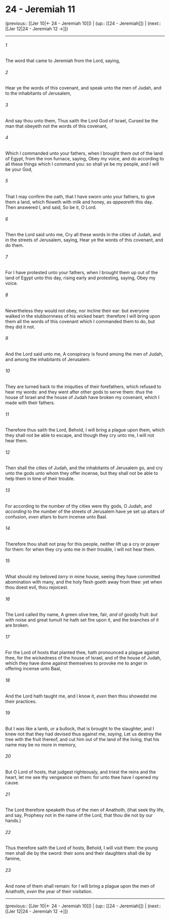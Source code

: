# 24 - Jeremiah 11

(previous:: [[Jer 10|← 24 - Jeremiah 10]]) | (up:: [[24 - Jeremiah]]) | (next:: [[Jer 12|24 - Jeremiah 12 →]])

***


###### 1 
The word that came to Jeremiah from the Lord, saying, 

###### 2 
Hear ye the words of this covenant, and speak unto the men of Judah, and to the inhabitants of Jerusalem, 

###### 3 
And say thou unto them, Thus saith the Lord God of Israel, Cursed be the man that obeyeth not the words of this covenant, 

###### 4 
Which I commanded unto your fathers, when I brought them out of the land of Egypt, from the iron furnace, saying, Obey my voice, and do according to all these things which I command you: so shall ye be my people, and I will be your God, 

###### 5 
That I may confirm the oath, that I have sworn unto your fathers, to give them a land, which floweth with milk and honey, as _appeareth_ this day. Then answered I, and said, So be it, O Lord. 

###### 6 
Then the Lord said unto me, Cry all these words in the cities of Judah, and in the streets of Jerusalem, saying, Hear ye the words of this covenant, and do them. 

###### 7 
For I have protested unto your fathers, when I brought them up out of the land of Egypt unto this day, rising early and protesting, saying, Obey my voice. 

###### 8 
Nevertheless they would not obey, nor incline their ear: but everyone walked in the stubbornness of his wicked heart: therefore I will bring upon them all the words of this covenant which I commanded them to do, but they did it not. 

###### 9 
And the Lord said unto me, A conspiracy is found among the men of Judah, and among the inhabitants of Jerusalem. 

###### 10 
They are turned back to the iniquities of their forefathers, which refused to hear my words: and they went after other gods to serve them: _thus_ the house of Israel and the house of Judah have broken my covenant, which I made with their fathers. 

###### 11 
Therefore thus saith the Lord, Behold, I will bring a plague upon them, which they shall not be able to escape, and though they cry unto me, I will not hear them. 

###### 12 
Then shall the cities of Judah, and the inhabitants of Jerusalem go, and cry unto the gods unto whom they offer incense, but they shall not be able to help them in time of their trouble. 

###### 13 
For according to the number of thy cities were thy gods, O Judah, and _according_ to the number of the streets of Jerusalem have ye set up altars of confusion, _even_ altars to burn incense unto Baal. 

###### 14 
Therefore thou shalt not pray for this people, neither lift up a cry or prayer for them: for when they cry unto me in their trouble, I will not hear them. 

###### 15 
What should my beloved _tarry_ in mine house, seeing they have committed abomination with many, and the holy flesh goeth away from thee: yet when thou doest evil, thou rejoicest. 

###### 16 
The Lord called thy name, A green olive tree, fair, _and_ of goodly fruit: _but_ with noise and great tumult he hath set fire upon it, and the branches of it are broken. 

###### 17 
For the Lord of hosts that planted thee, hath pronounced a plague against thee, for the wickedness of the house of Israel, and of the house of Judah, which they have done against themselves to provoke me to anger in offering incense unto Baal, 

###### 18 
And the Lord hath taught me, and I know it, _even_ then thou showedst me their practices. 

###### 19 
But I was like a lamb, _or_ a bullock, that is brought to the slaughter, and I knew not that they had devised thus against me, _saying_, Let us destroy the tree with the fruit thereof, and cut him out of the land of the living, that his name may be no more in memory, 

###### 20 
But O Lord of hosts, that judgest righteously, and triest the reins and the heart, let me see thy vengeance on them: for unto thee have I opened my cause. 

###### 21 
The Lord therefore speaketh thus of the men of Anathoth, (that seek thy life, and say, Prophesy not in the name of the Lord, that thou die not by our hands.) 

###### 22 
Thus therefore saith the Lord of hosts, Behold, I will visit them: the young men shall die by the sword: their sons and their daughters shall die by famine, 

###### 23 
And none of them shall remain: for I will bring a plague upon the men of Anathoth, _even_ the year of their visitation.

***

(previous:: [[Jer 10|← 24 - Jeremiah 10]]) | (up:: [[24 - Jeremiah]]) | (next:: [[Jer 12|24 - Jeremiah 12 →]])
